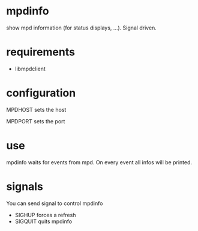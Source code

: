 mpdinfo
=======

show mpd information (for status displays, ...). Signal driven.

requirements
=======

* libmpdclient

configuration
=======
MPDHOST sets the host

MPDPORT sets the port

use
=======
mpdinfo waits for events from mpd. On every event all infos will be printed.

signals
=======
You can send signal to control mpdinfo
* SIGHUP forces a refresh
* SIGQUIT quits mpdinfo
